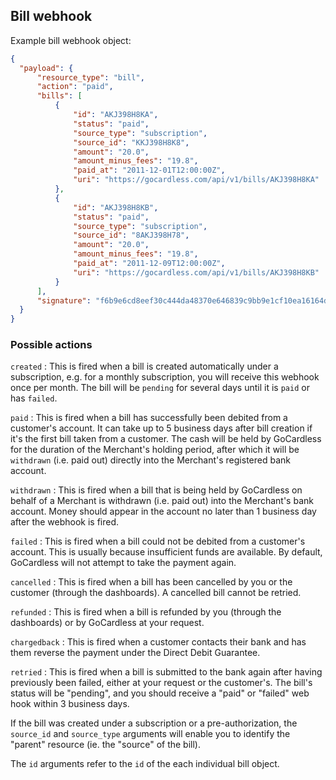 ## Bill webhook

Example bill webhook object:

```json
{
  "payload": {
      "resource_type": "bill",
      "action": "paid",
      "bills": [
          {
              "id": "AKJ398H8KA",
              "status": "paid",
              "source_type": "subscription",
              "source_id": "KKJ398H8K8",
              "amount": "20.0",
              "amount_minus_fees": "19.8",
              "paid_at": "2011-12-01T12:00:00Z",
              "uri": "https://gocardless.com/api/v1/bills/AKJ398H8KA"
          },
          {
              "id": "AKJ398H8KB",
              "status": "paid",
              "source_type": "subscription",
              "source_id": "8AKJ398H78",
              "amount": "20.0",
              "amount_minus_fees": "19.8",
              "paid_at": "2011-12-09T12:00:00Z",
              "uri": "https://gocardless.com/api/v1/bills/AKJ398H8KB"
          }
      ],
      "signature": "f6b9e6cd8eef30c444da48370e646839c9bb9e1cf10ea16164d5cf93a50231eb"
  }
}
```

### Possible actions

`created`
:    This is fired when a bill is created automatically under a subscription, e.g. for a monthly subscription, you will receive this webhook once per month. The bill will be `pending` for several days until it is `paid` or has `failed`.

`paid`
:    This is fired when a bill has successfully been debited from a customer's account. It can take up to 5 business days after bill creation if it's the first bill taken from a customer. The cash will be held by GoCardless for the duration of the Merchant's holding period, after which it will be `withdrawn` (i.e. paid out) directly into the Merchant's registered bank account.

`withdrawn`
:    This is fired when a bill that is being held by GoCardless on behalf of a Merchant is withdrawn (i.e. paid out) into the Merchant's bank account. Money should appear in the account no later than 1 business day after the webhook is fired.

`failed`
:    This is fired when a bill could not be debited from a customer's account. This is usually because insufficient funds are available. By default, GoCardless will not attempt to take the payment again.

`cancelled`
:    This is fired when a bill has been cancelled by you or the customer (through the dashboards). A cancelled bill cannot be retried.

`refunded`
:    This is fired when a bill is refunded by you (through the dashboards) or by GoCardless at your request.

`chargedback`
:    This is fired when a customer contacts their bank and has them reverse the payment under the Direct Debit Guarantee.

`retried`
:    This is fired when a bill is submitted to the bank again after having previously been failed, either at your request or the customer's. The bill's status will be "pending", and you should receive a "paid" or "failed" web hook within 3 business days.

If the bill was created under a subscription or a pre-authorization, the `source_id` and `source_type` arguments will enable you to identify the "parent" resource (ie. the "source" of the bill).

The `id` arguments refer to the `id` of the each individual bill object.
